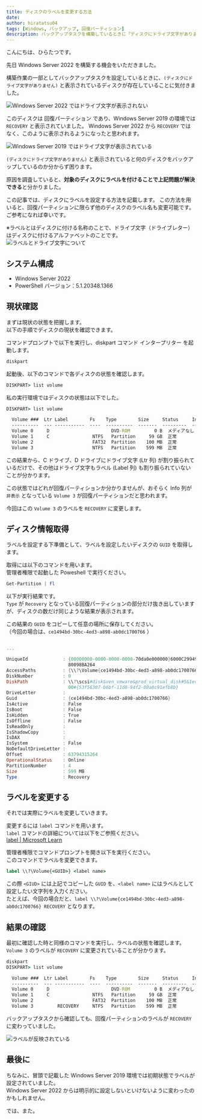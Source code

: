 ```yaml
---
title: ディスクのラベルを変更する方法
date: 
author: hiratatsu04
tags: [Windows, バックアップ, 回復パーティション]
description: バックアップタスクを構築しているときに「ディスクにドライブ文字がありません」と表示されるディスクがありました。ディスクのラベルを修正することで解決しましたので、その方法を紹介します。
---
```


こんにちは、ひらたつです。

先日 Windows Server 2022 を構築する機会をいただきました。

構築作業の一部としてバックアップタスクを設定しているときに、`(ディスクにドライブ文字がありません)` と表示されているディスクが存在していることに気付きました。

![Windows Server 2022 ではドライブ文字が表示されない](images/no-drive-label.png)

このディスクは 回復パーティション であり、Windows Server 2019 の環境では `RECOVERY` と表示されていました。
Windows Server 2022 から `RECOVERY` ではなく、このように表示されるようになったと思われます。

![Windows Server 2019 ではドライブ文字が表示されている](images/exist-drive-label-ws2019.png)


`(ディスクにドライブ文字がありません)` と表示されていると何のディスクをバックアップしているのか分からず困ります。

原因を調査していると、**対象のディスクにラベルを付けることで上記問題が解決できる**と分かりました。

この記事では、ディスクにラベルを設定する方法を記載します。
この方法を用いると、回復パーティションに限らず他のディスクのラベル名も変更可能です。  
ご参考になれば幸いです。

※ラベルとはディスクに付ける名称のことで、ドライブ文字（ドライブレター）はディスクに付けるアルファベットのことです。
![ラベルとドライブ文字について](images/explain-label-driveletter.png)

## システム構成
- Windows Server 2022
- PowerShell バージョン：5.1.20348.1366

## 現状確認

まずは現状の状態を把握します。  
以下の手順でディスクの現状を確認できます。

コマンドプロンプトで以下を実行し、diskpart コマンド インタープリター を起動します。
```cmd
diskpart
```

起動後、以下のコマンドで各ディスクの状態を確認します。
```cmd
DISKPART> list volume
```

私の実行環境ではディスクの状態は以下でした。

```cmd
DISKPART> list volume

  Volume ###  Ltr Label        Fs    Type        Size     Status     Info
  ----------  --- -----------  ----  ----------  -------  ---------  --------
  Volume 0     D                       DVD-ROM         0 B  メディアなし
  Volume 1     C                NTFS   Partition     59 GB  正常         ブー ト
  Volume 2                      FAT32  Partition    100 MB  正常         シス テム
  Volume 3                      NTFS   Partition    599 MB  正常         非表 示
```

この結果から、C ドライブ、D ドライブにドライブ文字 (Ltr 列) が割り振られているだけで、その他はドライブ文字もラベル (Label 列) も割り振られていないことが分かります。

この状態ではどれが回復パーティションか分かりませんが、おそらく Info 列が `非表示` となっている `Volume 3` が回復パーティションだと思われます。

今回はこの `Volume 3` のラベルを `RECOVERY` に変更します。

## ディスク情報取得

ラベルを設定する下準備として、ラベルを設定したいディスクの `GUID` を取得します。

取得には以下のコマンドを用います。  
管理者権限で起動した Poweshell で実行ください。

```powershell
Get-Partition | fl
```

以下が実行結果です。  
`Type` が `Recovery` となっている回復パーティションの部分だけ抜き出していますが、ディスクの数だけ同じような結果が表示されます。

この結果の `GUID` をコピーして任意の場所に保存してください。  
（今回の場合は、`ce1494bd-30bc-4ed3-a898-ab0dc1700766` ）

```powershell

...

UniqueId             : {00000000-0000-0000-0000-70da0e000000}6000C2994906E9DBF4FD6F
                       80098BA264
AccessPaths          : {\\?\Volume{ce1494bd-30bc-4ed3-a898-ab0dc1700766}\}
DiskNumber           : 0
DiskPath             : \\?\scsi#disk&ven_vmware&prod_virtual_disk#5&1ec51bf7&0&0000
                       00#{53f56307-b6bf-11d0-94f2-00a0c91efb8b}
DriveLetter          :
Guid                 : {ce1494bd-30bc-4ed3-a898-ab0dc1700766}
IsActive             : False
IsBoot               : False
IsHidden             : True
IsOffline            : False
IsReadOnly           :
IsShadowCopy         :
IsDAX                :
IsSystem             : False
NoDefaultDriveLetter :
Offset               : 63794315264
OperationalStatus    : Online
PartitionNumber      : 4
Size                 : 599 MB
Type                 : Recovery
```

## ラベルを変更する

それでは実際にラベルを変更していきます。

変更するには `label` コマンドを用います。  
`label` コマンドの詳細については以下をご参照ください。  
[label | Microsoft Learn](https://learn.microsoft.com/ja-jp/windows-server/administration/windows-commands/label)

管理者権限でコマンドプロンプトを開き以下を実行ください。  
このコマンドでラベルを変更できます。

```cmd
label \\?\Volume{<GUID>} <label name>
```

この際 `<GIUD>` には上記でコピーした `GUID` を、`<label name>` にはラベルとして設定したい文字列を入力ください。  
たとえば、今回の場合だと、`label \\?\Volume{ce1494bd-30bc-4ed3-a898-ab0dc1700766} RECOVERY` となります。

## 結果の確認

最初に確認した時と同様のコマンドを実行し、ラベルの状態を確認します。  
`Volume 3` のラベルが `RECOVERY` に変更されていることが分かります。

```cmd
diskpart
DISKPART> list volume

  Volume ###  Ltr Label        Fs    Type        Size     Status     Info
  ----------  --- -----------  ----  ----------  -------  ---------  --------
  Volume 0     D                       DVD-ROM         0 B  メディアなし      
  Volume 1     C                NTFS   Partition     59 GB  正常         ブー ト
  Volume 2                      FAT32  Partition    100 MB  正常         シス テム
  Volume 3         RECOVERY     NTFS   Partition    599 MB  正常         非表 示
```

バックアップタスクから確認しても、回復パーティションのラベルが `RECOVERY` に変わっていました。

![ラベルが反映されている](images/exist-drive-label-ws2022.png)

## 最後に

ちなみに、冒頭で記載した Windows Server 2019 環境では初期状態でラベルが設定されていました。  
Windows Server 2022 からは明示的に設定しないといけないように変わったのかもしれません。  

では、また。
